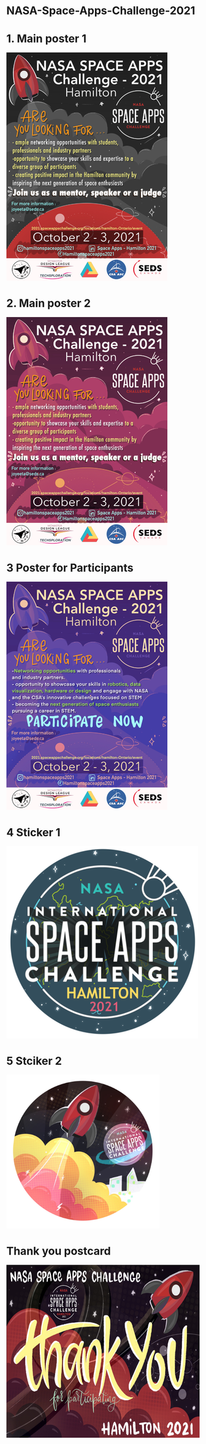 # NASA-Space-Apps-Challenge-2021


# 1. Main poster 1

<img src="/IMG_0896.jpg" width="420" height="594">

# 2. Main poster 2

<img src="/IMG_0898.jpeg" width="420" height="594">


# 3 Poster for Participants

<img src="/IMG_0897.jpg" width="420" height="594">

# 4 Sticker 1 

<img src="/space apps stciker 1.png" width="500" height="500">

# 5 Stciker 2

<img src="/IMG_0996.jpg" width="400" height="400">

# Thank you postcard

<img src="/IMG_0995.jpg" width="700" height="450">


